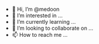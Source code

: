 - 👋 Hi, I’m @medoon
- 👀 I’m interested in ...
- 🌱 I’m currently learning ...
- 💞️ I’m looking to collaborate on ...
- 📫 How to reach me ...

<!---
medoon/medoon is a ✨ special ✨ repository because its `README.md` (this file) appears on your GitHub profile.
You can click the Preview link to take a look at your changes.
--->
